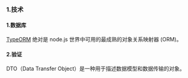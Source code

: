 ### 1.技术

#### 1.数据库

[TypeORM](https://github.com/typeorm/typeorm) 绝对是 node.js 世界中可用的最成熟的对象关系映射器 (ORM)。

#### 2.验证

DTO（Data Transfer Object）是一种用于描述数据模型和数据传输的对象。